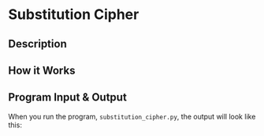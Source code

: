 # Substitution Cipher

## Description



## How it Works



## Program Input & Output

When you run the program, `substitution_cipher.py`, the output will look like this:

```
```